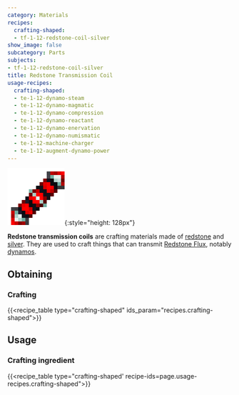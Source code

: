 ```yaml
---
category: Materials
recipes:
  crafting-shaped:
  - tf-1-12-redstone-coil-silver
show_image: false
subcategory: Parts
subjects:
- tf-1-12-redstone-coil-silver
title: Redstone Transmission Coil
usage-recipes:
  crafting-shaped:
  - te-1-12-dynamo-steam
  - te-1-12-dynamo-magmatic
  - te-1-12-dynamo-compression
  - te-1-12-dynamo-reactant
  - te-1-12-dynamo-enervation
  - te-1-12-dynamo-numismatic
  - te-1-12-machine-charger
  - te-1-12-augment-dynamo-power
---
```


![Redstone transmission coil](/assets/images/docs/1.12/thermal-foundation/redstone-coil-silver.png){:style="height: 128px"}


**Redstone transmission coils** are crafting materials made of
[redstone](https://minecraft.gamepedia.com/Redstone) and
[silver](../silver-ingot/). They are used to craft things that can transmit
[Redstone Flux](/docs/redstone-flux/), notably [dynamos](../../thermal-expansion/dynamos/).


Obtaining
---------

### Crafting
{{<recipe_table type="crafting-shaped" ids_param="recipes.crafting-shaped">}}


Usage
-----

### Crafting ingredient
{{<recipe_table type="crafting-shaped' recipe-ids=page.usage-recipes.crafting-shaped">}}
